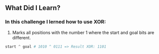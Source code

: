 ## What Did I Learn?

### In this challenge I lerned how to use XOR:

1. Marks all positions with the number 1 where the start and goal bits are different.
```Python
start ^ goal # 1010 ^ 0111 => Result XOR: 1101
```